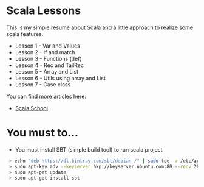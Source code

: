 # Scala Lessons

This is my simple resume about Scala and a little approach to realize some scala features.

  - Lesson 1 - Var and Values
  - Lesson 2 - If and match
  - Lesson 3 - Functions (def)
  - Lesson 4 - Rec and TailRec
  - Lesson 5 - Array and List
  - Lesson 6 - Utils using array and List
  - Lesson 7 - Case class
  
  
  
You can find more articles here:
  - [Scala School](http://twitter.github.io/scala_school/).
  

# You must to...

  - You must install SBT (simple build tool) to run scala project
```sh
 > echo "deb https://dl.bintray.com/sbt/debian /" | sudo tee -a /etc/apt/sources.list.d/sbt.list
 > sudo apt-key adv --keyserver hkp://keyserver.ubuntu.com:80 --recv 2EE0EA64E40A89B84B2DF73499E82A75642AC823
 > sudo apt-get update
 > sudo apt-get install sbt

